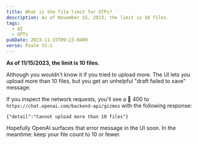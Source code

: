 ```yaml
---
title: What is the file limit for GTPs?
description: As of November 15, 2023, the limit is 10 files.
tags:
  - AI
  - GPTs
pubDate: 2023-11-15T09:23-0400
verse: Psalm 33:2
---
```


**As of 11/15/2023, the limit is 10 files.**

Although you wouldn't know it if you tried to upload more. The UI lets you
upload more than 10 files, but you get an unhelpful "draft failed to save"
message.

If you inspect the network requests, you'll see a 🔴 400 to
` https://chat.openai.com/backend-api/gizmos` with the following response:

```
{"detail":"Cannot upload more than 10 files"}
```

Hopefully OpenAI surfaces that error message in the UI soon. In the meantime:
keep your file count to 10 or fewer.
